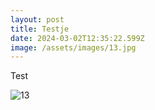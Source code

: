 ```yaml
---
layout: post
title: Testje
date: 2024-03-02T12:35:22.599Z
image: /assets/images/13.jpg
---
```

Test



![13](/assets/images/11.jpg "Plaatje 13")
